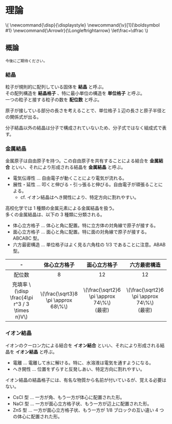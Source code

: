 # 理論

\\(
    \newcommand{\disp}{\displaystyle}
    \newcommand{\v}[1]{\boldsymbol #1}
    \newcommand{\Arrowlr}{\Longleftrightarrow}
    \let\frac=\dfrac
\\)

## 概論

```admonish warning title="作成中です"
今後にご期待ください。
```



### 結晶

粒子が規則的に配列している固体を **結晶** と呼ぶ。  
その配列構造を **結晶格子** 、特に最小単位の構造を **単位格子** と呼ぶ。  
一つの粒子と接する粒子の数を **配位数** と呼ぶ。

原子が接している部分の長さを考えることで、単位格子１辺の長さと原子半径との関係式が出る。

分子結晶以外の結晶は分子で構成されていないため、分子式ではなく組成式で表す。



### 金属結晶

金属原子は自由原子を持つ。この自由原子を共有することによる結合を **金属結合** といい、それにより形成される結晶を **金属結晶** と呼ぶ。

+ 電気伝導性 ... 自由電子が動くことにより電気が流れる。
+ 展性・延性 ... 叩くと伸びる・引っ張ると伸びる。自由電子が頑張ることによる。
    - cf. イオン結晶はへき開性により、特定方向に割れやすい。

高校化学では 1 種類の金属元素による金属結晶を扱う。  
多くの金属結晶は、以下の 3 種類に分類される。

+ 体心立方格子 ... 体心と角に配置。特に立方体の対角線で原子が接する。
+ 面心立方格子 ... 面心と角に配置。特に面の対角線で原子が接する。ABCABC 型。
+ 六方最密構造 ... 単位格子はよく見る六角柱の 1/3 であることに注意。ABAB 型。

|-|体心立方格子|面心立方格子|六方最密構造|
|:-:|:-:|:-:|:-:|
|配位数|8|12|12|
|充填率 \\(\disp \frac{4\pi r^3 / 3 \times n}V\\)|\\(\frac{\sqrt3}8 \pi \approx 68\\%\\)|\\(\frac{\sqrt2}6 \pi \approx 74\\%\\)<br>(最密)|\\(\frac{\sqrt2}6 \pi \approx 74\\%\\)<br>(最密)|



### イオン結晶

イオンのクーロン力による結合を **イオン結合** といい、それにより形成される結晶を **イオン結晶** と呼ぶ。

+ 電離 ... 電離して水に解ける。特に、水溶液は電気を通すようになる。
+ へき開性 ... 位置をずらすと反発しあい、特定方向に割れやすい。

イオン結晶の結晶格子には、有名な物質から名前が付いているが、覚える必要はない。

+ CsCl 型 ... 一方が角、もう一方が体心に配置された形。
+ NaCl 型 ... 一方が面心立方格子状、もう一方が辺上に配置された形。
+ ZnS 型 ... 一方が面心立方格子状、もう一方が 1/8 ブロックの互い違い 4 つの体心に配置された形。
